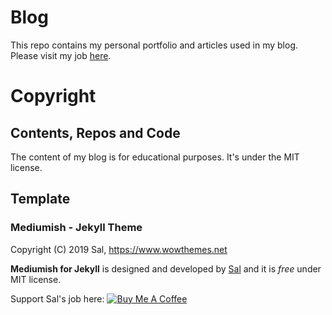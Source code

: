 # Blog
This repo contains my personal portfolio and articles used in my blog. Please visit my job [here](https://codercampos.github.io/blog).


# Copyright
## Contents, Repos and Code
The content of my blog is for educational purposes. It's under the MIT license.

## Template
### Mediumish - Jekyll Theme

Copyright (C) 2019 Sal, https://www.wowthemes.net

**Mediumish for Jekyll** is designed and developed by [Sal](https://www.wowthemes.net) and it is *free* under MIT license. 

Support Sal's job here:
<a href="https://www.wowthemes.net/donate/" target="_blank"><img src="https://www.buymeacoffee.com/assets/img/custom_images/orange_img.png" alt="Buy Me A Coffee" style="height: auto !important;width: auto !important;" ></a>


